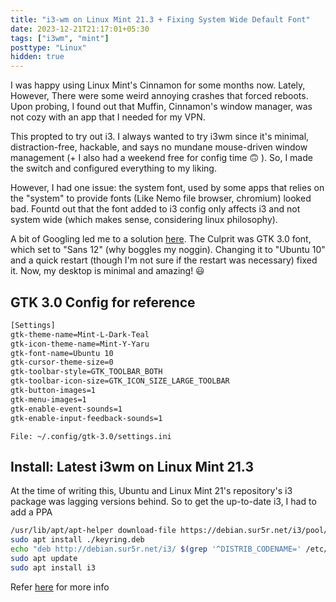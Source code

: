```yaml
---
title: "i3-wm on Linux Mint 21.3 + Fixing System Wide Default Font"
date: 2023-12-21T21:17:01+05:30
tags: ["i3wm", "mint"]
posttype: "Linux"
hidden: true
---
```


I was happy using Linux Mint's Cinnamon for some months now. Lately, However, There were some weird annoying crashes that forced reboots. Upon probing, I found out that Muffin, Cinnamon's window manager, was not cozy with an app that I needed for my VPN.

This propted to try out i3. I always wanted to try i3wm since it's minimal, distraction-free, hackable, and says no mundane mouse-driven window management  (+ I also had a weekend free for config time 🙃 ). So, I made the switch and configured everything to my liking.

However, I had one issue: the system font, used by some apps that relies on the "system" to provide fonts (Like Nemo file browser, chromium) looked bad. Fountd out that the font added to i3 config only affects i3 and not system wide (which makes sense, considering linux philosophy).

A bit of Googling led me to a solution [here](https://dev.to/thammachart/css-system-ui-underlying-font-family-in-linux-browsers-23o0). The Culprit was GTK 3.0 font, which set to "Sans 12" (why boggles my noggin). Changing it to "Ubuntu 10" and a quick restart (though I'm not sure if the restart was necessary) fixed it. Now, my desktop is minimal and amazing! 😃

## GTK 3.0 Config for reference

```bash
[Settings]
gtk-theme-name=Mint-L-Dark-Teal
gtk-icon-theme-name=Mint-Y-Yaru
gtk-font-name=Ubuntu 10
gtk-cursor-theme-size=0
gtk-toolbar-style=GTK_TOOLBAR_BOTH
gtk-toolbar-icon-size=GTK_ICON_SIZE_LARGE_TOOLBAR
gtk-button-images=1
gtk-menu-images=1
gtk-enable-event-sounds=1
gtk-enable-input-feedback-sounds=1
```
`File: ~/.config/gtk-3.0/settings.ini`

## Install: Latest i3wm on Linux Mint 21.3

At the time of writing this, Ubuntu and Linux Mint 21's repository's i3 package was lagging versions behind. So to get the up-to-date i3, I had to add a PPA

```sh
/usr/lib/apt/apt-helper download-file https://debian.sur5r.net/i3/pool/main/s/sur5r-keyring/sur5r-keyring_2024.03.04_all.deb keyring.deb SHA256:f9bb4340b5ce0ded29b7e014ee9ce788006e9bbfe31e96c09b2118ab91fca734
sudo apt install ./keyring.deb
echo "deb http://debian.sur5r.net/i3/ $(grep '^DISTRIB_CODENAME=' /etc/lsb-release | cut -f2 -d=) universe" | sudo tee /etc/apt/sources.list.d/sur5r-i3.list
sudo apt update
sudo apt install i3
```
Refer [here](https://i3wm.org/downloads/) for more info
